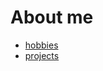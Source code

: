 <link rel="icon" href="/favicon.ico" type="image/x-icon"/>

# About me

- [hobbies](hobbies.md)
- [projects](projects.md)
